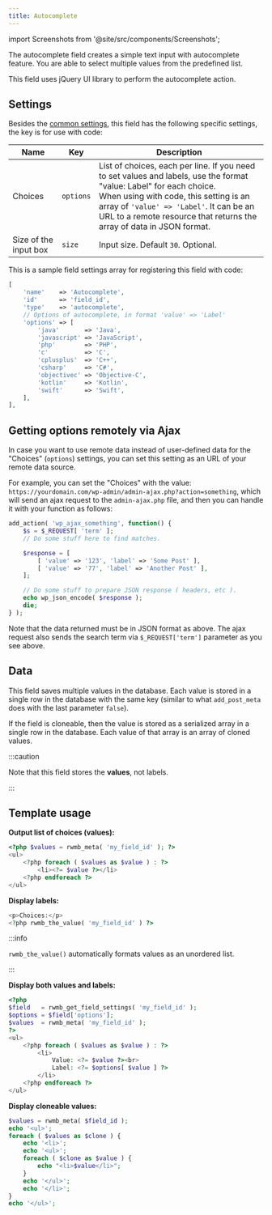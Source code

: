 ```yaml
---
title: Autocomplete
---
```


import Screenshots from '@site/src/components/Screenshots';

The autocomplete field creates a simple text input with autocomplete feature. You are able to select multiple values from the predefined list.

This field uses jQuery UI library to perform the autocomplete action.

<Screenshots name="autocomplete" images='https://i.imgur.com/zvZI8qs.png' />

## Settings

Besides the [common settings](/field-settings/), this field has the following specific settings, the key is for use with code:

Name | Key | Description
--- | --- | ---
Choices | `options` | List of choices, each per line. If you need to set values and labels, use the format "value: Label" for each choice.<br />When using with code, this setting is an array of `'value' => 'Label'`. It can be an URL to a remote resource that returns the array of data in JSON format.
Size of the input box | `size` | Input size. Default `30`. Optional.

This is a sample field settings array for registering this field with code:

```php
[
    'name'    => 'Autocomplete',
    'id'      => 'field_id',
    'type'    => 'autocomplete',
    // Options of autocomplete, in format 'value' => 'Label'
    'options' => [
        'java'       => 'Java',
        'javascript' => 'JavaScript',
        'php'        => 'PHP',
        'c'          => 'C',
        'cplusplus'  => 'C++',
        'csharp'     => 'C#',
        'objectivec' => 'Objective-C',
        'kotlin'     => 'Kotlin',
        'swift'      => 'Swift',
    ],
],
```

## Getting options remotely via Ajax

In case you want to use remote data instead of user-defined data for the "Choices" (`options`) settings, you can set this setting as an URL of your remote data source.

For example, you can set the "Choices" with the value: `https://yourdomain.com/wp-admin/admin-ajax.php?action=something`, which will send an ajax request to the `admin-ajax.php` file, and then you can handle it with your function as follows:

```php
add_action( 'wp_ajax_something', function() {
    $s = $_REQUEST[ 'term' ];
    // Do some stuff here to find matches.

    $response = [
        [ 'value' => '123', 'label' => 'Some Post' ],
        [ 'value' => '77', 'label' => 'Another Post' ],
    ];

    // Do some stuff to prepare JSON response ( headers, etc ).
    echo wp_json_encode( $response );
    die;
} );
```

Note that the data returned must be in JSON format as above. The ajax request also sends the search term via `$_REQUEST['term']` parameter as you see above.

## Data

This field saves multiple values in the database. Each value is stored in a single row in the database with the same key (similar to what `add_post_meta` does with the last parameter `false`).

If the field is cloneable, then the value is stored as a serialized array in a single row in the database. Each value of that array is an array of cloned values.

:::caution

Note that this field stores the **values**, not labels.

:::

## Template usage

**Output list of choices (values):**

```php
<?php $values = rwmb_meta( 'my_field_id' ); ?>
<ul>
    <?php foreach ( $values as $value ) : ?>
        <li><?= $value ?></li>
    <?php endforeach ?>
</ul>
```

**Display labels:**

```php
<p>Choices:</p>
<?php rwmb_the_value( 'my_field_id' ) ?>
```

:::info

`rwmb_the_value()` automatically formats values as an unordered list.

:::

**Display both values and labels:**

```php
<?php
$field   = rwmb_get_field_settings( 'my_field_id' );
$options = $field['options'];
$values  = rwmb_meta( 'my_field_id' );
?>
<ul>
    <?php foreach ( $values as $value ) : ?>
        <li>
            Value: <?= $value ?><br>
            Label: <?= $options[ $value ] ?>
        </li>
    <?php endforeach ?>
</ul>
```

**Display cloneable values:**

```php
$values = rwmb_meta( $field_id );
echo '<ul>';
foreach ( $values as $clone ) {
    echo '<li>';
    echo '<ul>';
    foreach ( $clone as $value ) {
        echo "<li>$value</li>";
    }
    echo '</ul>';
    echo '</li>';
}
echo '</ul>';
```